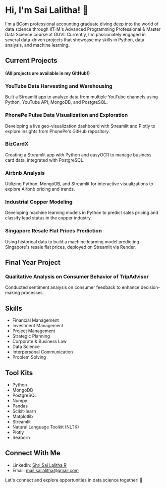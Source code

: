 # Hi, I'm Sai Lalitha! 👋

I'm a BCom professional accounting graduate diving deep into the world of data science through IIT-M's Advanced Programming Professional & Master Data Science course at GUVI. Currently, I'm passionately engaged in several data-driven projects that showcase my skills in Python, data analysis, and machine learning.

## Current Projects
#### (All projects are available in my GitHub!)
### YouTube Data Harvesting and Warehousing
Built a Streamlit app to analyze data from multiple YouTube channels using Python, YouTube API, MongoDB, and PostgreSQL.

### PhonePe Pulse Data Visualization and Exploration
Developing a live geo-visualization dashboard with Streamlit and Plotly to explore insights from PhonePe's GitHub repository.

### BizCardX
Creating a Streamlit app with Python and easyOCR to manage business card data, integrated with PostgreSQL.

### Airbnb Analysis
Utilizing Python, MongoDB, and Streamlit for interactive visualizations to explore Airbnb pricing and trends.

### Industrial Copper Modeling
Developing machine learning models in Python to predict sales pricing and classify lead status in the copper industry.

### Singapore Resale Flat Prices Prediction
Using historical data to build a machine learning model predicting Singapore's resale flat prices, deployed on Streamlit via Render.

## Final Year Project

### Qualitative Analysis on Consumer Behavior of TripAdvisor
Conducted sentiment analysis on consumer feedback to enhance decision-making processes.

## Skills

- Financial Management
- Investment Management
- Project Management
- Strategic Planning
- Corporate & Business Law
- Data Science
- Interpersonal Communication
- Problem Solving

## Tool Kits

- Python
- MongoDB
- PostgreSQL
- Numpy
- Pandas
- Scikit-learn
- Matplotlib
- Streamlit
- Natural Language Toolkit (NLTK)
- Plotly
- Seaborn

## Connect With Me

- LinkedIn: [Shri Sai Lalitha R](http://www.linkedin.com/in/shri-sai-lalitha-r-9003aa244)
- Email: mail.sailalitha@gmail.com

Let's connect and explore opportunities in data science together! 🌟
